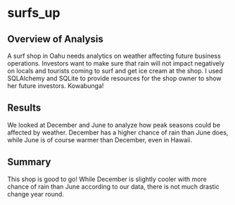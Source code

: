 # surfs_up

## Overview of Analysis

A surf shop in Oahu needs analytics on weather affecting future business operations. Investors want to make sure that rain will not impact negatively on locals and tourists coming to surf and get ice cream at the shop. I used SQLAlchemy and SQLite to provide resources for the shop owner to show her future investors. Kowabunga!

## Results

We looked at December and June to analyze how peak seasons could be affected by weather. December has a higher chance of rain than June does, while June is of course warmer than December, even in Hawaii. 

## Summary 

This shop is good to go! While December is slightly cooler with more chance of rain than June according to our data, there is not much drastic change year round. 
